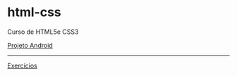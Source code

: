 # html-css
 Curso de HTML5e CSS3 

<a href='/html-css/desafios/d10/android.html' target='_blank'>Projeto Android</a>
<hr>
<a href='/html-css/exercicios.html'>Exercícios</a>